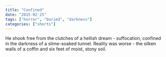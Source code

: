 ```yaml
---
title: "Confined"
date: "2015-02-25"
tags: ["horror", "buried", "darkness"]
categories: ["shorts"]
---
```


He shook free from the clutches of a hellish dream - suffocation, confined in the darkness of a slime-soaked tunnel. Reality was worse - the silken walls of a coffin and six feet of moist, stony soil.
